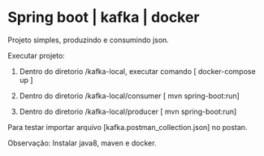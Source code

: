 # Spring boot | kafka | docker

Projeto simples, produzindo e consumindo json.

Executar projeto:
 
 1) Dentro do diretorio /kafka-local, executar comando [ docker-compose up ]

 2) Dentro do diretorio /kafka-local/consumer [ mvn spring-boot:run] 
 
 3) Dentro do diretorio /kafka-local/producer [ mvn spring-boot:run] 

Para testar importar arquivo [kafka.postman_collection.json] no postan.


Observação: Instalar java8, maven e docker.

